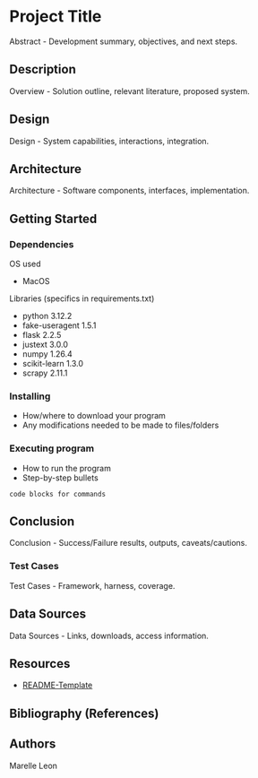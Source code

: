 # Project Title

Abstract - Development summary, objectives, and next steps.

## Description

Overview - Solution outline, relevant literature, proposed system.

## Design

Design - System capabilities, interactions, integration.



## Architecture
 
Architecture - Software components, interfaces, implementation.



## Getting Started

### Dependencies

OS used

* MacOS

Libraries (specifics in requirements.txt)

* python                    3.12.2
* fake-useragent            1.5.1
* flask                     2.2.5
* justext                   3.0.0
* numpy                     1.26.4
* scikit-learn              1.3.0
* scrapy                    2.11.1

### Installing

* How/where to download your program
* Any modifications needed to be made to files/folders

### Executing program

* How to run the program
* Step-by-step bullets
```
code blocks for commands
```

## Conclusion

Conclusion - Success/Failure results, outputs, caveats/cautions.


### Test Cases

Test Cases - Framework, harness, coverage.




## Data Sources

Data Sources - Links, downloads, access information.


## Resources

* [README-Template](https://gist.github.com/DomPizzie/7a5ff55ffa9081f2de27c315f5018afc)



## Bibliography (References)



## Authors

Marelle Leon